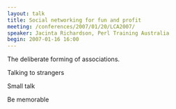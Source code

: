 ```yaml
---
layout: talk
title: Social networking for fun and profit
meeting: /conferences/2007/01/20/LCA2007/
speaker: Jacinta Richardson, Perl Training Australia
begin: 2007-01-16 16:00
---
```

The deliberate forming of associations.

Talking to strangers

Small talk

Be memorable
